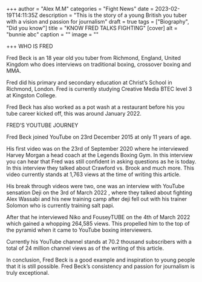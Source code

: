 +++
author = "Alex M.M"
categories = "Fight News"
date = 2023-02-19T14:11:35Z
description = "This is the story of a young British you tuber with a vision and passion for journalism"
draft = true
tags = ["Biography", "Did you know"]
title = "KNOW FRED TALKS FIGHTING"
[cover]
alt = "bunnie abc"
caption = ""
image = ""

+++
WHO IS FRED

Fred Beck is an 18 year old you tuber from Richmond, England, United Kingdom who does interviews on traditional boxing, crossover boxing and MMA.

Fred did his primary and secondary education at Christ’s School in Richmond, London. Fred is currently studying Creative Media BTEC level 3 at Kingston College.

Fred Beck has also worked as a pot wash at a restaurant before his you tube career kicked off, this was around January 2022.

FRED’S YOUTUBE JOURNEY

Fred Beck joined YouTube on 23rd December 2015 at only 11 years of age.

His first video was on the 23rd of September 2020 where he interviewed Harvey Morgan a head coach at the Legends Boxing Gym. In this interview you can hear that Fred was still confident in asking questions as he is today. In this interview they talked about Crawford vs. Brook and much more. This video currently stands at 1,763 views at the time of writing this article.

His break through videos were two, one was an interview with YouTube sensation Deji on the 3rd of March 2022 , where they talked about fighting Alex Wassabi and his new training camp after deji fell out with his trainer Solomon who is currently training salt papi. 

After that he interviewed Niko and FouseyTUBE on the 4th of March 2022 which gained a whopping 264,585 views. This propelled him to the top of the pyramid when it came to YouTube boxing interviewers.

Currently his YouTube channel stands at 70.2 thousand subscribers with a total of 24 million channel views as of the writing of this article.

In conclusion, Fred Beck is a good example and inspiration to young people that it is still possible. Fred Beck’s consistency and passion for journalism is truly exceptional.